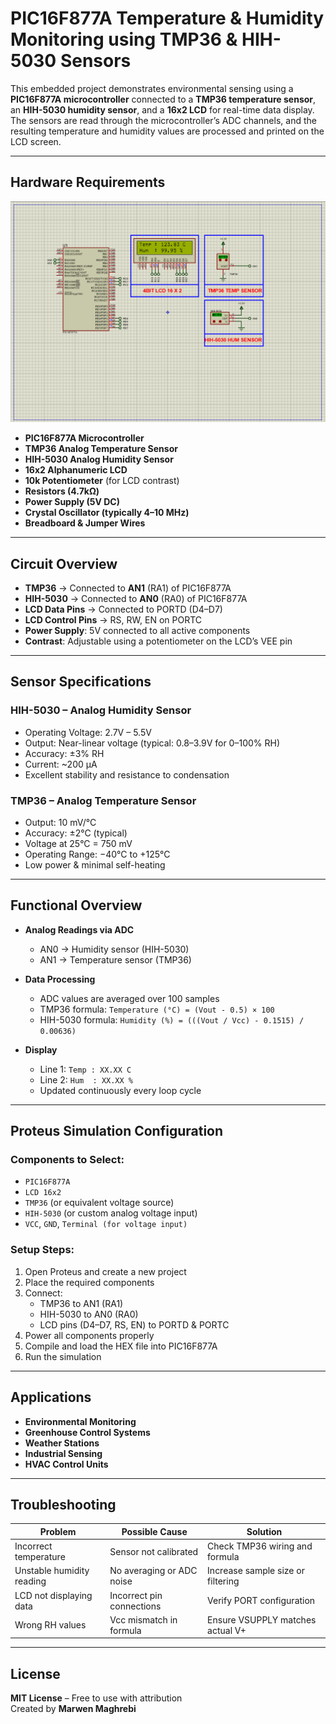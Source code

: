 # PIC16F877A Temperature & Humidity Monitoring using TMP36 & HIH-5030 Sensors

This embedded project demonstrates environmental sensing using a **PIC16F877A microcontroller** connected to a **TMP36 temperature sensor**, an **HIH-5030 humidity sensor**, and a **16x2 LCD** for real-time data display. The sensors are read through the microcontroller’s ADC channels, and the resulting temperature and humidity values are processed and printed on the LCD screen.

---

## Hardware Requirements  
![PIC16F877A I2C Sensor  Circuit](circuit.png)  

- **PIC16F877A Microcontroller**  
- **TMP36 Analog Temperature Sensor**  
- **HIH-5030 Analog Humidity Sensor**  
- **16x2 Alphanumeric LCD**  
- **10k Potentiometer** (for LCD contrast)  
- **Resistors (4.7kΩ)**  
- **Power Supply (5V DC)**  
- **Crystal Oscillator (typically 4–10 MHz)**  
- **Breadboard & Jumper Wires**

---

## Circuit Overview  

- **TMP36** → Connected to **AN1** (RA1) of PIC16F877A  
- **HIH-5030** → Connected to **AN0** (RA0) of PIC16F877A  
- **LCD Data Pins** → Connected to PORTD (D4–D7)  
- **LCD Control Pins** → RS, RW, EN on PORTC  
- **Power Supply**: 5V connected to all active components  
- **Contrast**: Adjustable using a potentiometer on the LCD’s VEE pin  

---

## Sensor Specifications  

### HIH-5030 – Analog Humidity Sensor
- Operating Voltage: 2.7V – 5.5V  
- Output: Near-linear voltage (typical: 0.8–3.9V for 0–100% RH)  
- Accuracy: ±3% RH  
- Current: ~200 μA  
- Excellent stability and resistance to condensation

### TMP36 – Analog Temperature Sensor  
- Output: 10 mV/°C  
- Accuracy: ±2°C (typical)  
- Voltage at 25°C = 750 mV  
- Operating Range: −40°C to +125°C  
- Low power & minimal self-heating  

---

## Functional Overview  

- **Analog Readings via ADC**  
  - AN0 → Humidity sensor (HIH-5030)  
  - AN1 → Temperature sensor (TMP36)  

- **Data Processing**  
  - ADC values are averaged over 100 samples  
  - TMP36 formula: `Temperature (°C) = (Vout - 0.5) × 100`  
  - HIH-5030 formula: `Humidity (%) = (((Vout / Vcc) - 0.1515) / 0.00636)`  

- **Display**  
  - Line 1: `Temp : XX.XX C`  
  - Line 2: `Hum  : XX.XX %`  
  - Updated continuously every loop cycle

---

## Proteus Simulation Configuration  

### Components to Select:
- `PIC16F877A`  
- `LCD 16x2`  
- `TMP36` (or equivalent voltage source)  
- `HIH-5030` (or custom analog voltage input)  
- `VCC`, `GND`, `Terminal (for voltage input)`  

### Setup Steps:
1. Open Proteus and create a new project  
2. Place the required components  
3. Connect:
   - TMP36 to AN1 (RA1)
   - HIH-5030 to AN0 (RA0)
   - LCD pins (D4–D7, RS, EN) to PORTD & PORTC
4. Power all components properly  
5. Compile and load the HEX file into PIC16F877A  
6. Run the simulation

---

## Applications  

- **Environmental Monitoring**  
- **Greenhouse Control Systems**  
- **Weather Stations**  
- **Industrial Sensing**  
- **HVAC Control Units**  

---

## Troubleshooting  

| Problem                   | Possible Cause                  | Solution                         |
|---------------------------|----------------------------------|----------------------------------|
| Incorrect temperature     | Sensor not calibrated            | Check TMP36 wiring and formula   |
| Unstable humidity reading | No averaging or ADC noise        | Increase sample size or filtering|
| LCD not displaying data   | Incorrect pin connections        | Verify PORT configuration        |
| Wrong RH values           | Vcc mismatch in formula          | Ensure VSUPPLY matches actual V+ |

---

## License  
**MIT License** – Free to use with attribution  
Created by **Marwen Maghrebi**
